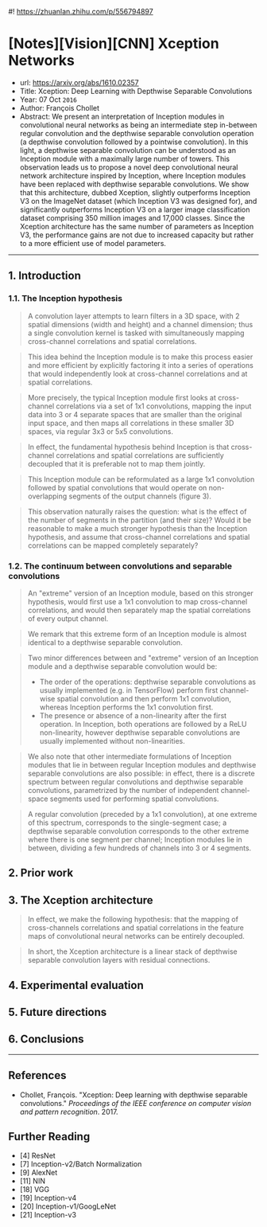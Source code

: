 #! https://zhuanlan.zhihu.com/p/556794897
# [Notes][Vision][CNN] Xception Networks

* url: https://arxiv.org/abs/1610.02357
* Title: Xception: Deep Learning with Depthwise Separable Convolutions
* Year: 07 Oct `2016`
* Author: François Chollet
* Abstract: We present an interpretation of Inception modules in convolutional neural networks as being an intermediate step in-between regular convolution and the depthwise separable convolution operation (a depthwise convolution followed by a pointwise convolution). In this light, a depthwise separable convolution can be understood as an Inception module with a maximally large number of towers. This observation leads us to propose a novel deep convolutional neural network architecture inspired by Inception, where Inception modules have been replaced with depthwise separable convolutions. We show that this architecture, dubbed Xception, slightly outperforms Inception V3 on the ImageNet dataset (which Inception V3 was designed for), and significantly outperforms Inception V3 on a larger image classification dataset comprising 350 million images and 17,000 classes. Since the Xception architecture has the same number of parameters as Inception V3, the performance gains are not due to increased capacity but rather to a more efficient use of model parameters.

----------------------------------------------------------------------------------------------------

## 1. Introduction

### 1.1. The Inception hypothesis

> A convolution layer attempts to learn filters in a 3D space, with 2 spatial dimensions (width and height) and a channel dimension; thus a single convolution kernel is tasked with simultaneously mapping cross-channel correlations and spatial correlations.

> This idea behind the Inception module is to make this process easier and more efficient by explicitly factoring it into a series of operations that would independently look at cross-channel correlations and at spatial correlations.

> More precisely, the typical Inception module first looks at cross-channel correlations via a set of 1x1 convolutions, mapping the input data into 3 or 4 separate spaces that are smaller than the original input space, and then maps all correlations in these smaller 3D spaces, via regular 3x3 or 5x5 convolutions.

> In effect, the fundamental hypothesis behind Inception is that cross-channel correlations and spatial correlations are sufficiently decoupled that it is preferable not to map them jointly.

> This Inception module can be reformulated as a large 1x1 convolution followed by spatial convolutions that would operate on non-overlapping segments of the output channels (figure 3).

> This observation naturally raises the question: what is the effect of the number of segments in the partition (and their size)? Would it be reasonable to make a much stronger hypothesis than the Inception hypothesis, and assume that cross-channel correlations and spatial correlations can be mapped completely separately?

### 1.2. The continuum between convolutions and separable convolutions

> An "extreme" version of an Inception module, based on this stronger hypothesis, would first use a 1x1 convolution to map cross-channel correlations, and would then separately map the spatial correlations of every output channel.

> We remark that this extreme form of an Inception module is almost identical to a depthwise separable convolution.

> Two minor differences between and "extreme" version of an Inception module and a depthwise separable convolution would be:
> * The order of the operations: depthwise separable convolutions as usually implemented (e.g. in TensorFlow) perform first channel-wise spatial convolution and then perform 1x1 convolution, whereas Inception performs the 1x1 convolution first.
> * The presence or absence of a non-linearity after the first operation. In Inception, both operations are followed by a ReLU non-linearity, however depthwise separable convolutions are usually implemented without non-linearities.

> We also note that other intermediate formulations of Inception modules that lie in between regular Inception modules and depthwise separable convolutions are also possible: in effect, there is a discrete spectrum between regular convolutions and depthwise separable convolutions, parametrized by the number of independent channel-space segments used for performing spatial convolutions.

> A regular convolution (preceded by a 1x1 convolution), at one extreme of this spectrum, corresponds to the single-segment case; a depthwise separable convolution corresponds to the other extreme where there is one segment per channel; Inception modules lie in between, dividing a few hundreds of channels into 3 or 4 segments.

## 2. Prior work

## 3. The Xception architecture

> In effect, we make the following hypothesis: that the mapping of cross-channels correlations and spatial correlations in the feature maps of convolutional neural networks can be entirely decoupled.

> In short, the Xception architecture is a linear stack of depthwise separable convolution layers with residual connections.

## 4. Experimental evaluation

## 5. Future directions

## 6. Conclusions

----------------------------------------------------------------------------------------------------

## References

* Chollet, François. "Xception: Deep learning with depthwise separable convolutions." *Proceedings of the IEEE conference on computer vision and pattern recognition*. 2017.

## Further Reading

* [4] ResNet
* [7] Inception-v2/Batch Normalization
* [9] AlexNet
* [11] NIN
* [18] VGG
* [19] Inception-v4
* [20] Inception-v1/GoogLeNet
* [21] Inception-v3
